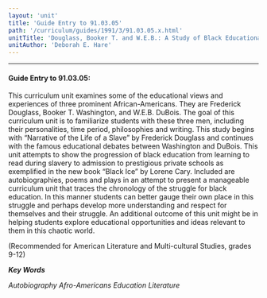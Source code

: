 ```yaml
---
layout: 'unit'
title: 'Guide Entry to 91.03.05'
path: '/curriculum/guides/1991/3/91.03.05.x.html'
unitTitle: 'Douglass, Booker T. and W.E.B.: A Study of Black Educational Theories'
unitAuthor: 'Deborah E. Hare'
---
```


<body>
<hr/>
 <h4>
  Guide Entry to 91.03.05:
 </h4>
 This curriculum unit examines some of the educational views and experiences of three prominent African-Americans. They are Frederick Douglass, Booker T. Washington, and W.E.B. DuBois. The goal of this curriculum unit is to familiarize students with these three men, including their personalities, time period, philosophies and writing. This study begins with “Narrative of the Life of a Slave” by Frederick Douglass and continues with the famous educational debates between Washington and DuBois. This unit attempts to show the progression of black education from learning to read during slavery to admission to prestigious private schools as exemplified in the new book “Black Ice” by Lorene Cary. Included are autobiographies, poems and plays in an attempt to present a manageable curriculum unit that traces the chronology of the struggle for black education. In this manner students can better gauge their own place in this struggle and perhaps develop more understanding and respect for themselves and their struggle. An additional outcome of this unit might be in helping students explore educational opportunities and ideas relevant to them in this chaotic world.
 <p>
  (Recommended for American Literature and Multi-cultural Studies, grades 9-12)
 </p>
<p>
  <b>
   <i>
    Key Words
   </i>
  </b>
  <br/>
 </p>
 <p>
  <i>
   Autobiography Afro-Americans Education Literature
  </i>
 </p>

</body>
